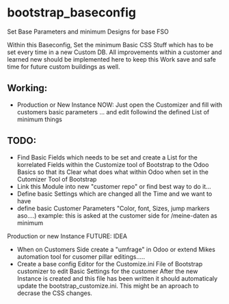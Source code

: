 # bootstrap_baseconfig
Set Base Parameters and minimum Designs for base FSO

Within this Baseconfig, Set the minimum Basic CSS Stuff which has to be set every time in a new Custom DB. All improvements within a customer and learned new should be implemented here to keep this Work save and safe time for future custom buildings as well.

## Working:
- Production or New Instance NOW: 
  Just open the Customizer and fill with customers basic parameters ... and edit followind the defined List of minimum things

## TODO:
- Find Basic Fields which needs to be set and create a List for the korrelated Fields within the Customize tool of Bootstrap to the Odoo Basics so that its Clear what does what within Odoo when set in the Cutomizer Tool of Bootstrap 
- Link this Module into new "customer repo" or find best way to do it...
- Define basic Settings which are changed all the Time and we want to have 
- define basic Customer Parameters "Color, font, Sizes, jump markers aso....) 
   example: this is asked at the customer side for /meine-daten as minimum

Production or new Instance FUTURE: IDEA
- When on Customers Side create a "umfrage" in Odoo or extend Mikes automation tool for cusomer pillar editings.....
- Create a base config Editor for the Customize.ini File of Bootstrap customizer to edit Basic Settings for the customer
After the new Instance is created and this file has been written it should automaticaly update the bootstrap_customize.ini. 
This might be an aproach to decrase the CSS changes. 
 
